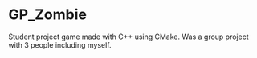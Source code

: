 # GP_Zombie
Student project game made with C++ using CMake.
Was a group project with 3 people including myself.
